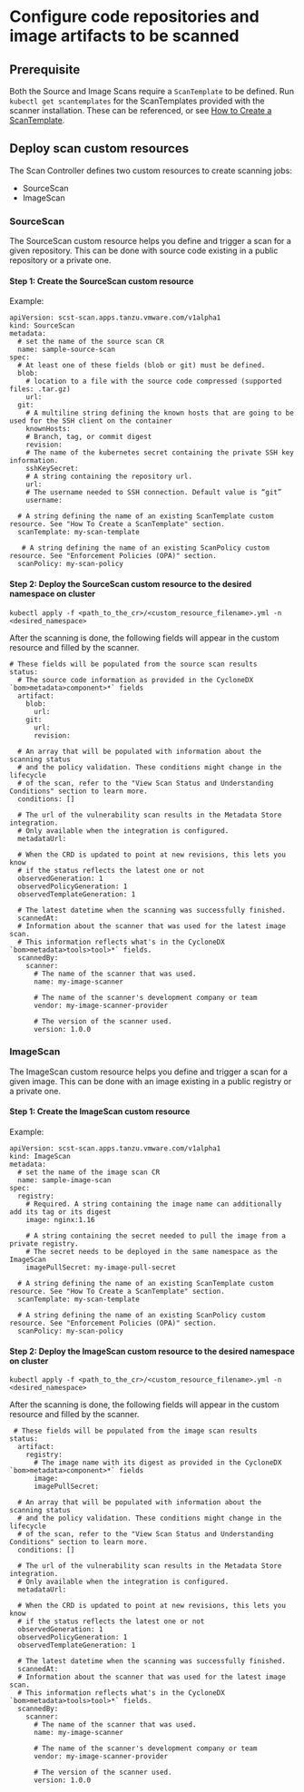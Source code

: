 # Configure code repositories and image artifacts to be scanned

## Prerequisite
Both the Source and Image Scans require a `ScanTemplate` to be defined. Run `kubectl get scantemplates` for the ScanTemplates provided with the scanner installation. These can be referenced, or see [How to Create a ScanTemplate](create-scan-template.md).

## Deploy scan custom resources
The Scan Controller defines two custom resources to create scanning jobs:
* SourceScan
* ImageScan

### SourceScan
The SourceScan custom resource helps you define and trigger a scan for a given repository. This can be done with source code existing in a public repository or a private one.

#### Step 1: Create the SourceScan custom resource
Example:
```
apiVersion: scst-scan.apps.tanzu.vmware.com/v1alpha1
kind: SourceScan
metadata:
  # set the name of the source scan CR
  name: sample-source-scan
spec:
  # At least one of these fields (blob or git) must be defined.
  blob:
    # location to a file with the source code compressed (supported files: .tar.gz)
    url:
  git:
    # A multiline string defining the known hosts that are going to be used for the SSH client on the container
    knownHosts:
    # Branch, tag, or commit digest
    revision:
    # The name of the kubernetes secret containing the private SSH key information.
    sshKeySecret:
    # A string containing the repository url.
    url:
    # The username needed to SSH connection. Default value is “git”
    username:

  # A string defining the name of an existing ScanTemplate custom resource. See "How To Create a ScanTemplate" section.
  scanTemplate: my-scan-template
 
   # A string defining the name of an existing ScanPolicy custom resource. See "Enforcement Policies (OPA)" section.
  scanPolicy: my-scan-policy
```

#### Step 2: Deploy the SourceScan custom resource to the desired namespace on cluster

`kubectl apply -f <path_to_the_cr>/<custom_resource_filename>.yml -n <desired_namespace>`

After the scanning is done, the following fields will appear in the custom resource and filled by the scanner.
```
# These fields will be populated from the source scan results
status:
  # The source code information as provided in the CycloneDX `bom>metadata>component>*` fields
  artifact:
    blob:
      url:
    git:
      url:
      revision:

  # An array that will be populated with information about the scanning status 
  # and the policy validation. These conditions might change in the lifecycle 
  # of the scan, refer to the "View Scan Status and Understanding Conditions" section to learn more.
  conditions: []

  # The url of the vulnerability scan results in the Metadata Store integration.
  # Only available when the integration is configured.
  metadataUrl:
            
  # When the CRD is updated to point at new revisions, this lets you know 
  # if the status reflects the latest one or not
  observedGeneration: 1
  observedPolicyGeneration: 1
  observedTemplateGeneration: 1

  # The latest datetime when the scanning was successfully finished.
  scannedAt:
  # Information about the scanner that was used for the latest image scan.
  # This information reflects what's in the CycloneDX `bom>metadata>tools>tool>*` fields.
  scannedBy:
    scanner:
      # The name of the scanner that was used. 
      name: my-image-scanner

      # The name of the scanner's development company or team
      vendor: my-image-scanner-provider

      # The version of the scanner used.
      version: 1.0.0
```

### ImageScan
The ImageScan custom resource helps you define and trigger a scan for a given image. This can be done with an image existing in a public registry or a private one.

#### Step 1: Create the ImageScan custom resource

Example:
```
apiVersion: scst-scan.apps.tanzu.vmware.com/v1alpha1
kind: ImageScan
metadata:
  # set the name of the image scan CR
  name: sample-image-scan
spec:
  registry:
    # Required. A string containing the image name can additionally add its tag or its digest
    image: nginx:1.16

    # A string containing the secret needed to pull the image from a private registry.
    # The secret needs to be deployed in the same namespace as the ImageScan
    imagePullSecret: my-image-pull-secret

  # A string defining the name of an existing ScanTemplate custom resource. See "How To Create a ScanTemplate" section.
  scanTemplate: my-scan-template

  # A string defining the name of an existing ScanPolicy custom resource. See "Enforcement Policies (OPA)" section.
  scanPolicy: my-scan-policy
```

#### Step 2: Deploy the ImageScan custom resource to the desired namespace on cluster

`kubectl apply -f <path_to_the_cr>/<custom_resource_filename>.yml -n <desired_namespace>`

After the scanning is done, the following fields will appear in the custom resource and filled by the scanner.
```
 # These fields will be populated from the image scan results
status:
  artifact:
    registry:
      # The image name with its digest as provided in the CycloneDX `bom>metadata>component>*` fields
      image:
      imagePullSecret:

  # An array that will be populated with information about the scanning status 
  # and the policy validation. These conditions might change in the lifecycle 
  # of the scan, refer to the "View Scan Status and Understanding Conditions" section to learn more.
  conditions: []

  # The url of the vulnerability scan results in the Metadata Store integration.
  # Only available when the integration is configured.
  metadataUrl:
            
  # When the CRD is updated to point at new revisions, this lets you know 
  # if the status reflects the latest one or not
  observedGeneration: 1
  observedPolicyGeneration: 1
  observedTemplateGeneration: 1

  # The latest datetime when the scanning was successfully finished.
  scannedAt:
  # Information about the scanner that was used for the latest image scan.
  # This information reflects what's in the CycloneDX `bom>metadata>tools>tool>*` fields.
  scannedBy:
    scanner:
      # The name of the scanner that was used. 
      name: my-image-scanner

      # The name of the scanner's development company or team
      vendor: my-image-scanner-provider

      # The version of the scanner used.
      version: 1.0.0
```
